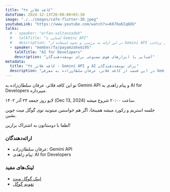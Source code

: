```yaml
---
title: "کافه فلاتر ۳۸"
dateTime: 2024-12-13T20:00:00+03:30
image: "./../images/cafe-flutter-38.jpeg"
youtubeLink: "https://www.youtube.com/watch?v=K870a6Iq6DU"
talks:
  # - speaker: "erfan-soltanzadeh" 
  #   talkTitle: "آشنایی با Gemini API"
  #   description: "در این ارائه به بررسی و نحوه استفاده از Gemini API خواهیم پرداخت"
  - speaker: "member/fa/payamzahedi95" 
    talkTitle: "AI for Developers"
    description: "آشنایی با ابزارهای هوش مصنوعی برای توسعه‌دهندگان"
metadata:
  title: "کافه فلاتر ۳۸ - Gemini API و AI برای توسعه‌دهندگان"
  description: "در این قسمت از کافه فلاتر، عرفان سلطان‌زاده به معرفی Gemini API و پیام زاهدی به AI برای توسعه‌دهندگان می‌پردازند"
---
```


تو این کافه فلاتر، عرفان سلطان‌زاده به Gemini API و پیام زاهدی به AI for Developers میپردازه.

لایو روز جمعه ۲۳ آذر ۱۴۰۲ (Dec 13, 2024) ساعت ۲۰:۰۰ شروع میشه.

جلسه استریم و رکورد میشه همینجا، اگر هم خواستین میتونید توی گوگل میت جوین بشین.

لطفا با دوستاتون به اشتراک بزارین!

### ارائه‌دهندگان
- عرفان سلطان‌زاده: Gemini API
- پیام زاهدی: AI for Developers

### لینک‌های مفید
- [لینک گوگل میت](https://calendar.app.google/L37fd4jDU...)
- [تقویم گوگل](https://calendar.app.google/L37fd4jDU...)
